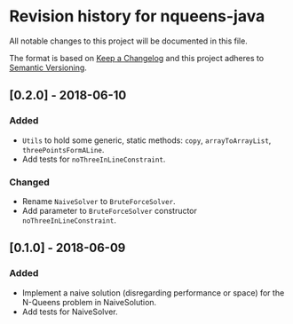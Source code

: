 # Revision history for nqueens-java

All notable changes to this project will be documented in this file.

The format is based on [Keep a Changelog](http://keepachangelog.com/en/1.0.0/)
and this project adheres to [Semantic Versioning](http://semver.org/spec/v2.0.0.html).

## [0.2.0] - 2018-06-10
### Added
* `Utils` to hold some generic, static methods: `copy`, `arrayToArrayList`, `threePointsFormALine`.
* Add tests for `noThreeInLineConstraint`.
### Changed
* Rename `NaiveSolver` to `BruteForceSolver`.
* Add parameter to `BruteForceSolver` constructor `noThreeInLineConstraint`.

## [0.1.0] - 2018-06-09
### Added
* Implement a naive solution (disregarding performance or space) for the N-Queens problem in NaiveSolution.
* Add tests for NaiveSolver.
